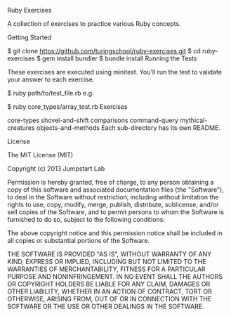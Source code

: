 Ruby Exercises

A collection of exercises to practice various Ruby concepts.

Getting Started

$ git clone https://github.com/turingschool/ruby-exercises.git
$ cd ruby-exercises
$ gem install bundler
$ bundle install
Running the Tests

These exercises are executed using minitest. You'll run the test to validate your answer to each exercise.

$ ruby path/to/test_file.rb
e.g.

$ ruby core_types/array_test.rb
Exercises

core-types
shovel-and-shift
comparisons
command-query
mythical-creatures
objects-and-methods
Each sub-directory has its own README.

License

The MIT License (MIT)

Copyright (c) 2013 Jumpstart Lab

Permission is hereby granted, free of charge, to any person obtaining a copy of this software and associated documentation files (the "Software"), to deal in the Software without restriction, including without limitation the rights to use, copy, modify, merge, publish, distribute, sublicense, and/or sell copies of the Software, and to permit persons to whom the Software is furnished to do so, subject to the following conditions:

The above copyright notice and this permission notice shall be included in all copies or substantial portions of the Software.

THE SOFTWARE IS PROVIDED "AS IS", WITHOUT WARRANTY OF ANY KIND, EXPRESS OR IMPLIED, INCLUDING BUT NOT LIMITED TO THE WARRANTIES OF MERCHANTABILITY, FITNESS FOR A PARTICULAR PURPOSE AND NONINFRINGEMENT. IN NO EVENT SHALL THE AUTHORS OR COPYRIGHT HOLDERS BE LIABLE FOR ANY CLAIM, DAMAGES OR OTHER LIABILITY, WHETHER IN AN ACTION OF CONTRACT, TORT OR OTHERWISE, ARISING FROM, OUT OF OR IN CONNECTION WITH THE SOFTWARE OR THE USE OR OTHER DEALINGS IN THE SOFTWARE.
